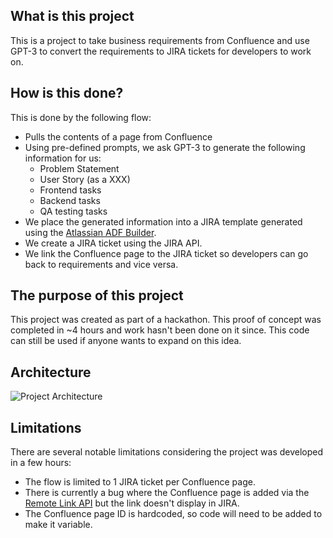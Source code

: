 ## What is this project
This is a project to take business requirements from Confluence and use GPT-3 to convert the requirements to JIRA tickets for developers to work on.

## How is this done?
This is done by the following flow:

 - Pulls the contents of a page from Confluence
 - Using pre-defined prompts, we ask GPT-3 to generate the following information for us:
	 - Problem Statement
	 - User Story (as a XXX)
	 - Frontend tasks
	 - Backend tasks
	 - QA testing tasks
 - We place the generated information into a JIRA template generated using the [Atlassian ADF Builder](https://developer.atlassian.com/cloud/jira/platform/apis/document/playground/).
 - We create a JIRA ticket using the JIRA API.
 - We link the Confluence page to the JIRA ticket so developers can go back to requirements and vice versa.

## The purpose of this project
This project was created as part of a hackathon. This proof of concept was completed in ~4 hours and work hasn't been done on it since. 
This code can still be used if anyone wants to expand on this idea. 

## Architecture
![Project Architecture]('images/cgj_architecture.png')
## Limitations
There are several notable limitations considering the project was developed in a few hours:
 - The flow is limited to 1 JIRA ticket per Confluence page.
 - There is currently a bug where the Confluence page is added via the [Remote Link API](https://developer.atlassian.com/server/jira/platform/jira-rest-api-for-remote-issue-links/) but the link doesn't display in JIRA.
 - The Confluence page ID is hardcoded, so code will need to be added to make it variable.
